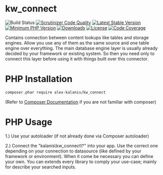 kw_connect
================

![Build Status](https://github.com/alex-kalanis/kw_connect/actions/workflows/code_checks.yml/badge.svg)
[![Scrutinizer Code Quality](https://scrutinizer-ci.com/g/alex-kalanis/kw_connect/badges/quality-score.png?b=master)](https://scrutinizer-ci.com/g/alex-kalanis/kw_connect/?branch=master)
[![Latest Stable Version](https://poser.pugx.org/alex-kalanis/kw_connect/v/stable.svg?v=1)](https://packagist.org/packages/alex-kalanis/kw_connect)
[![Minimum PHP Version](https://img.shields.io/badge/php-%3E%3D%207.4-8892BF.svg)](https://php.net/)
[![Downloads](https://img.shields.io/packagist/dt/alex-kalanis/kw_connect.svg?v1)](https://packagist.org/packages/alex-kalanis/kw_connect)
[![License](https://poser.pugx.org/alex-kalanis/kw_connect/license.svg?v=1)](https://packagist.org/packages/alex-kalanis/kw_connect)
[![Code Coverage](https://scrutinizer-ci.com/g/alex-kalanis/kw_connect/badges/coverage.png?b=master&v=1)](https://scrutinizer-ci.com/g/alex-kalanis/kw_connect/?branch=master)

Contains connection between content lookups like tables and storage engines. Allow you
use any of them as the same source and one table engine over everything. The main database
engine layer is usually already decided by your framework or existing system. So then you
need only to connect this layer before using it with things built over this connector.

# PHP Installation

```bash
composer.phar require alex-kalanis/kw_connect
```

(Refer to [Composer Documentation](https://github.com/composer/composer/blob/master/doc/00-intro.md#introduction) if you are not
familiar with composer)


# PHP Usage

1.) Use your autoloader (if not already done via Composer autoloader)

2.) Connect the "kalanis\kw_connect\\*" into your app. Use the correct one depending
on your connection to datasource (like defined by your framework or environment).
When it come be necessary you can define your own. You can extends every library
to comply your use-case; mainly for describe your searched inputs.
